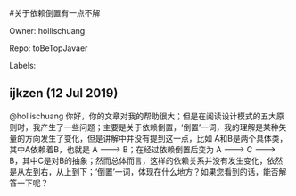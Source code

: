 #关于依赖倒置有一点不解

Owner: hollischuang

Repo: toBeTopJavaer

Labels: 

## ijkzen (12 Jul 2019)

@hollischuang 你好，你的文章对我的帮助很大；但是在阅读设计模式的五大原则时，我产生了一些问题；主要是关于依赖倒置，‘倒置’一词，我的理解是某种矢量的方向发生了变化，但是讲解中并没有提到这一点，比如 A和B是两个具体类，其中A依赖着B，也就是 A ---> B；在经过依赖倒置后变为
A ---> C ---> B，其中C是对B的抽象；然而总体而言，这样的依赖关系并没有发生变化，依然是从左到右，从上到下；‘倒置’一词，体现在什么地方？如果您看到的话，能否解答一下呢？

